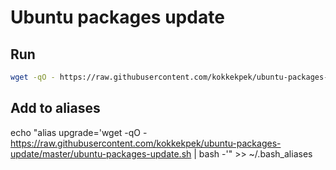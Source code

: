 # Ubuntu packages update
## Run
```sh
wget -qO - https://raw.githubusercontent.com/kokkekpek/ubuntu-packages-update/master/ubuntu-packages-update.sh | bash -
```

## Add to aliases
echo "alias upgrade='wget -qO - https://raw.githubusercontent.com/kokkekpek/ubuntu-packages-update/master/ubuntu-packages-update.sh | bash -'" >> ~/.bash_aliases
